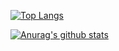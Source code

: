 [![Top Langs](https://github-readme-stats.vercel.app/api/top-langs/?username=liangyuetian)](https://github.com/anuraghazra/github-readme-stats)

[![Anurag's github stats](https://github-readme-stats.vercel.app/api?username=liangyuetian&count_private=true&show_icons=true&&theme=radical)](https://github.com/anuraghazra/github-readme-stats)


